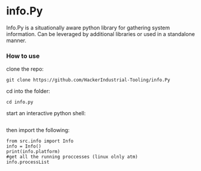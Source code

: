# info.Py
Info.Py is a situationally aware python library for gathering system information. Can be leveraged by additional libraries or used in a standalone manner. 


### How to use 

clone the repo:
```
git clone https://github.com/HackerIndustrial-Tooling/info.Py
```

cd into the folder:
```
cd info.py
```

start an interactive python shell:
```python3
```

then import the following:
```
from src.info import Info
info = Info()
print(info.platform)
#get all the running proccesses (linux olnly atm)
info.processList
```

